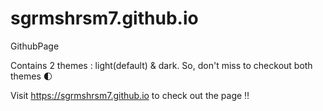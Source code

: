 # sgrmshrsm7.github.io
GithubPage

Contains 2 themes : light(default) & dark. So, don't miss to checkout both themes :first_quarter_moon:


Visit https://sgrmshrsm7.github.io to check out the page :bangbang:
